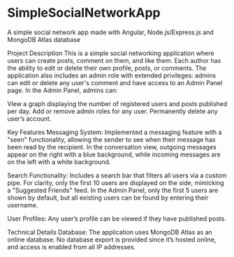 # SimpleSocialNetworkApp
A simple social network app made with Angular, Node.js/Express.js and MongoDB Atlas database

Project Description
This is a simple social networking application where users can create posts, comment on them, and like them. Each author has the ability to edit or delete their own profile, posts, or comments. The application also includes an admin role with extended privileges: admins can edit or delete any user's comment and have access to an Admin Panel page. 
In the Admin Panel, admins can:

View a graph displaying the number of registered users and posts published per day.
Add or remove admin roles for any user.
Permanently delete any user’s account.

Key Features
Messaging System: Implemented a messaging feature with a "seen" functionality, allowing the sender to see when their message has been read by the recipient. In the conversation view, outgoing messages appear on the right with a blue background, while incoming messages are on the left with a white background.

Search Functionality: Includes a search bar that filters all users via a custom pipe. For clarity, only the first 10 users are displayed on the side, mimicking a "Suggested Friends" feed. In the Admin Panel, only the first 5 users are shown by default, but all existing users can be found by entering their username.

User Profiles: Any user’s profile can be viewed if they have published posts.

Technical Details
Database: The application uses MongoDB Atlas as an online database. No database export is provided since it’s hosted online, and access is enabled from all IP addresses.
